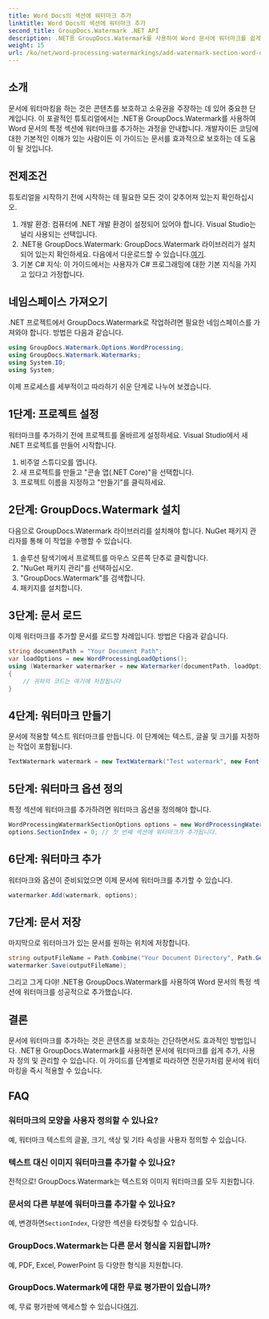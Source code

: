 ```yaml
---
title: Word Docs의 섹션에 워터마크 추가
linktitle: Word Docs의 섹션에 워터마크 추가
second_title: GroupDocs.Watermark .NET API
description: .NET용 GroupDocs.Watermark를 사용하여 Word 문서에 워터마크를 쉽게 추가할 수 있습니다. 이 간단한 가이드로 콘텐츠를 보호하세요.
weight: 15
url: /ko/net/word-processing-watermarkings/add-watermark-section-word-docs/
---
```

## 소개
문서에 워터마킹을 하는 것은 콘텐츠를 보호하고 소유권을 주장하는 데 있어 중요한 단계입니다. 이 포괄적인 튜토리얼에서는 .NET용 GroupDocs.Watermark를 사용하여 Word 문서의 특정 섹션에 워터마크를 추가하는 과정을 안내합니다. 개발자이든 코딩에 대한 기본적인 이해가 있는 사람이든 이 가이드는 문서를 효과적으로 보호하는 데 도움이 될 것입니다.
## 전제조건
튜토리얼을 시작하기 전에 시작하는 데 필요한 모든 것이 갖추어져 있는지 확인하십시오.
1. 개발 환경: 컴퓨터에 .NET 개발 환경이 설정되어 있어야 합니다. Visual Studio는 널리 사용되는 선택입니다.
2.  .NET용 GroupDocs.Watermark: GroupDocs.Watermark 라이브러리가 설치되어 있는지 확인하세요. 다음에서 다운로드할 수 있습니다.[여기](https://releases.groupdocs.com/Watermark/net/).
3. 기본 C# 지식: 이 가이드에서는 사용자가 C# 프로그래밍에 대한 기본 지식을 가지고 있다고 가정합니다.
## 네임스페이스 가져오기
.NET 프로젝트에서 GroupDocs.Watermark로 작업하려면 필요한 네임스페이스를 가져와야 합니다. 방법은 다음과 같습니다.
```csharp
using GroupDocs.Watermark.Options.WordProcessing;
using GroupDocs.Watermark.Watermarks;
using System.IO;
using System;
```
이제 프로세스를 세부적이고 따라하기 쉬운 단계로 나누어 보겠습니다.
## 1단계: 프로젝트 설정
워터마크를 추가하기 전에 프로젝트를 올바르게 설정하세요. Visual Studio에서 새 .NET 프로젝트를 만들어 시작합니다.
1. 비주얼 스튜디오를 엽니다.
2. 새 프로젝트를 만들고 "콘솔 앱(.NET Core)"을 선택합니다.
3. 프로젝트 이름을 지정하고 "만들기"를 클릭하세요.
## 2단계: GroupDocs.Watermark 설치
다음으로 GroupDocs.Watermark 라이브러리를 설치해야 합니다. NuGet 패키지 관리자를 통해 이 작업을 수행할 수 있습니다.
1. 솔루션 탐색기에서 프로젝트를 마우스 오른쪽 단추로 클릭합니다.
2. "NuGet 패키지 관리"를 선택하십시오.
3. "GroupDocs.Watermark"를 검색합니다.
4. 패키지를 설치합니다.
## 3단계: 문서 로드
이제 워터마크를 추가할 문서를 로드할 차례입니다. 방법은 다음과 같습니다.
```csharp
string documentPath = "Your Document Path";
var loadOptions = new WordProcessingLoadOptions();
using (Watermarker watermarker = new Watermarker(documentPath, loadOptions))
{
    // 귀하의 코드는 여기에 저장됩니다
}
```
## 4단계: 워터마크 만들기
문서에 적용할 텍스트 워터마크를 만듭니다. 이 단계에는 텍스트, 글꼴 및 크기를 지정하는 작업이 포함됩니다.
```csharp
TextWatermark watermark = new TextWatermark("Test watermark", new Font("Arial", 19));
```
## 5단계: 워터마크 옵션 정의
특정 섹션에 워터마크를 추가하려면 워터마크 옵션을 정의해야 합니다.
```csharp
WordProcessingWatermarkSectionOptions options = new WordProcessingWatermarkSectionOptions();
options.SectionIndex = 0; // 첫 번째 섹션에 워터마크가 추가됩니다.
```
## 6단계: 워터마크 추가
워터마크와 옵션이 준비되었으면 이제 문서에 워터마크를 추가할 수 있습니다.
```csharp
watermarker.Add(watermark, options);
```
## 7단계: 문서 저장
마지막으로 워터마크가 있는 문서를 원하는 위치에 저장합니다.
```csharp
string outputFileName = Path.Combine("Your Document Directory", Path.GetFileName(documentPath));
watermarker.Save(outputFileName);
```
그리고 그게 다야! .NET용 GroupDocs.Watermark를 사용하여 Word 문서의 특정 섹션에 워터마크를 성공적으로 추가했습니다.
## 결론
문서에 워터마크를 추가하는 것은 콘텐츠를 보호하는 간단하면서도 효과적인 방법입니다. .NET용 GroupDocs.Watermark를 사용하면 문서에 워터마크를 쉽게 추가, 사용자 정의 및 관리할 수 있습니다. 이 가이드를 단계별로 따라하면 전문가처럼 문서에 워터마킹을 즉시 적용할 수 있습니다.
## FAQ
### 워터마크의 모양을 사용자 정의할 수 있나요?
예, 워터마크 텍스트의 글꼴, 크기, 색상 및 기타 속성을 사용자 정의할 수 있습니다.
### 텍스트 대신 이미지 워터마크를 추가할 수 있나요?
전적으로! GroupDocs.Watermark는 텍스트와 이미지 워터마크를 모두 지원합니다.
### 문서의 다른 부분에 워터마크를 추가할 수 있나요?
 예, 변경하면`SectionIndex`, 다양한 섹션을 타겟팅할 수 있습니다.
### GroupDocs.Watermark는 다른 문서 형식을 지원합니까?
예, PDF, Excel, PowerPoint 등 다양한 형식을 지원합니다.
### GroupDocs.Watermark에 대한 무료 평가판이 있습니까?
 예, 무료 평가판에 액세스할 수 있습니다[여기](https://releases.groupdocs.com/).
